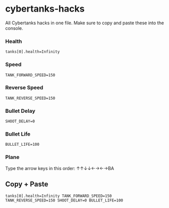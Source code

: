 # cybertanks-hacks
All Cybertanks hacks in one file.
Make sure to copy and paste these into the console.

### Health
<code>tanks[0].health=Infinity</code>

### Speed
<code>TANK_FORWARD_SPEED=150</code>

### Reverse Speed
<code>TANK_REVERSE_SPEED=150</code>

### Bullet Delay
<code>SHOOT_DELAY=0</code>

### Bullet Life
<code>BULLET_LIFE=100</code>

### Plane
Type the arrow keys in this order: ↑↑↓↓←→←→BA

## Copy + Paste
<code>tanks[0].health=Infinity
TANK_FORWARD_SPEED=150
TANK_REVERSE_SPEED=150
SHOOT_DELAY=0
BULLET_LIFE=100
</code>
